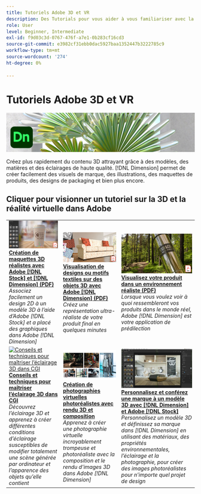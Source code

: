 ```yaml
---
title: Tutoriels Adobe 3D et VR
description: Des Tutorials pour vous aider à vous familiariser avec la 3D et la réalité virtuelle sur Adobe
role: User
level: Beginner, Intermediate
exl-id: f9d03c3d-0767-476f-a7e1-0b283cf16cd3
source-git-commit: e3982cf31ebb0dac5927baa1352447b3222785c9
workflow-type: tm+mt
source-wordcount: '274'
ht-degree: 0%

---
```


# Tutoriels Adobe 3D et VR

![Image de héros Creative Cloud](../assets/Dimenio.jpg)

Créez plus rapidement du contenu 3D attrayant grâce à des modèles, des matières et des éclairages de haute qualité. [!DNL Dimension] permet de créer facilement des visuels de marque, des illustrations, des maquettes de produits, des designs de packaging et bien plus encore.

## Cliquer pour visionner un tutoriel sur la 3D et la réalité virtuelle dans Adobe

<table>
<tr>
 <td>
   <a href="assets/CreateRealistic3DMockupswithAdobeStockandDimension.pdf">
      <img alt="Création de maquettes 3D réalistes avec Adobe [!DNL Stock] et [!DNL Dimension]" src="assets/CreateRealistic3DMockupswithAdobeStockandDimension.jpg" />
   </a>
    <div>
   <a href="assets/CreateRealistic3DMockupswithAdobeStockandDimension.pdf"><strong>Création de maquettes 3D réalistes avec Adobe [!DNL Stock] et [!DNL Dimension] (PDF)</strong></a>
    </div>
    <em>Associez facilement un design 2D à un modèle 3D à l’aide d’Adobe [!DNL Stock] et a placé des graphiques dans Adobe [!DNL Dimension]</em>
    <br>
  </td>
  <td>
   <a href="assets/VisualizeTextileDesignsorPatternson3DObjectswithAdobeDimension.pdf">
      <img alt="Visualisation de designs ou motifs textiles sur des objets 3D avec Adobe [!DNL Dimension]" src="assets/VisualizeTextileDesignsorPatternson3DObjectswithAdobeDimension.jpg" />
   </a>
    <div>
   <a href="assets/VisualizeTextileDesignsorPatternson3DObjectswithAdobeDimension.pdf"><strong>Visualisation de designs ou motifs textiles sur des objets 3D avec Adobe [!DNL Dimension] (PDF)</strong></a>
    </div>
    <em>Créez une représentation ultra-réaliste de votre produit final en quelques minutes</em>
    <br>
  </td>
  <td>
   <a href="../cce/assets/VisualizeyourProductinaRealisticEnvironment.pdf">
      <img alt="Visualisez votre produit dans un environnement réaliste" src="assets/VisualizeyourProductinaRealisticEnvironment.jpg" />
   </a>
    <div>
   <a href="../cce/assets/VisualizeyourProductinaRealisticEnvironment.pdf"><strong>Visualisez votre produit dans un environnement réaliste (PDF)</strong></a>
    </div>
    <em>Lorsque vous voulez voir à quoi ressembleront vos produits dans le monde réel, Adobe [!DNL Dimension] est votre application de prédilection</em>
    <br>
  </td>
</tr>
   <tr>
 <td>
   <a href="mastering3dlighting.md">
      <img alt="Conseils et techniques pour maîtriser l’éclairage 3D dans CGI" src="assets/Mastering3dlighting_1.gif" />
   </a>
    <div>
   <a href="mastering3dlighting.md"><strong>Conseils et techniques pour maîtriser l’éclairage 3D dans CGI</strong></a>
    </div>
    <em>Découvrez l’éclairage 3D et apprenez à créer différentes conditions d’éclairage susceptibles de modifier totalement une scène générée par ordinateur et l’apparence des objets qu’elle contient</em>
    <br>
  </td>
  <td>
   <a href="photorealistic.md">
      <img alt="Création de photographies virtuelles photoréalistes avec rendu 3D et composition" src="assets/Photorealistic_TOC.png" />
   </a>
    <div>
   <a href="photorealistic.md"><strong>Création de photographies virtuelles photoréalistes avec rendu 3D et composition</strong></a>
    </div>
    <em>Apprenez à créer une photographie virtuelle incroyablement trompeuse et photoréaliste avec la composition et le rendu d’images 3D dans Adobe [!DNL Dimension]</em>
    <br>
  </td>
  <td>
   <a href="3ddimensionstock.md">
      <img alt="Personnalisez et conférez une marque à un modèle 3D avec [!DNL Dimension] et Adobe [!DNL Stock]" src="assets/3ddimensionstock.jpg" />
   </a>
    <div>
   <a href="3ddimensionstock.md"><strong>Personnalisez et conférez une marque à un modèle 3D avec [!DNL Dimension] et Adobe [!DNL Stock]</strong></a>
    </div>
    <em>Personnalisez un modèle 3D et définissez sa marque dans [!DNL Dimension] en utilisant des matériaux, des propriétés environnementales, l’éclairage et la photographie, pour créer des images photoréalistes pour n’importe quel projet de design</em>
    <br>
  </td>
</tr>
</table>
